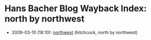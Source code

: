 # Hans Bacher Blog Wayback Index: north by northwest

* 2009-03-10 (18:10): [northwest](https://web.archive.org/web/https://one1more2time3.wordpress.com/2009/03/10/northwest/) (hitchcock, north by northwest)